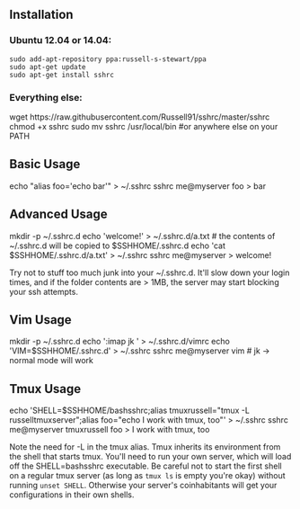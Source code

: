 <h2>Installation</h2>

<h3>Ubuntu 12.04 or 14.04:</h3>
    
    sudo add-apt-repository ppa:russell-s-stewart/ppa
    sudo apt-get update
    sudo apt-get install sshrc


<h3>Everything else:</h3>
    wget https://raw.githubusercontent.com/Russell91/sshrc/master/sshrc
    chmod +x sshrc
    sudo mv sshrc /usr/local/bin #or anywhere else on your PATH


<h2>Basic Usage</h2>
    echo "alias foo='echo bar'" > ~/.sshrc
    sshrc me@myserver
    foo
    > bar

<h2>Advanced Usage</h2>
    mkdir -p ~/.sshrc.d
    echo 'welcome!' > ~/.sshrc.d/a.txt # the contents of ~/.sshrc.d will be copied to $SSHHOME/.sshrc.d
    echo 'cat $SSHHOME/.sshrc.d/a.txt' > ~/.sshrc
    sshrc me@myserver
    > welcome!
    
Try not to stuff too much junk into your ~/.sshrc.d. It'll slow down your login times, and if the folder contents are > 1MB, the server may start blocking your ssh attempts.

<h2>Vim Usage</h2>
    mkdir -p ~/.sshrc.d
    echo ':imap <special> jk <Esc>' > ~/.sshrc.d/vimrc
    echo 'VIM=$SSHHOME/.sshrc.d' > ~/.sshrc
    sshrc me@myserver
    vim # jk -> normal mode will work

<h2>Tmux Usage</h2>
    echo 'SHELL=$SSHHOME/bashsshrc;alias tmuxrussell="tmux -L russelltmuxserver";alias foo="echo I work with tmux, too"' > ~/.sshrc
    sshrc me@myserver
    tmuxrussell
    foo
    > I work with tmux, too
    
Note the need for -L in the tmux alias. Tmux inherits its environment from the shell that starts tmux. You'll need to run your own server, which will load off the SHELL=bashsshrc executable. Be careful not to start the first shell on a regular tmux server (as long as `tmux ls` is empty you're okay) without running `unset SHELL`. Otherwise your server's coinhabitants will get your configurations in their own shells.

